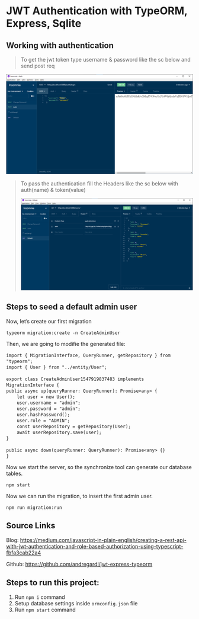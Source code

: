 # JWT Authentication with TypeORM, Express, Sqlite

## Working with authentication

> To get the jwt token type username & password like the sc below and send post req

![Getting Token via username & password](./src/public/get-token.png)

> To pass the authentication fill the Headers like the sc below with auth(name) & token(value)
>
> ![Getting Token via username & password](./src/public/logged-in.png)

## Steps to seed a default admin user

Now, let’s create our first migration

    typeorm migration:create -n CreateAdminUser

Then, we are going to modifie the generated file:

    import { MigrationInterface, QueryRunner, getRepository } from "typeorm";
    import { User } from "../entity/User";

    export class CreateAdminUser1547919837483 implements MigrationInterface {
    public async up(queryRunner: QueryRunner): Promise<any> {
        let user = new User();
        user.username = "admin";
        user.password = "admin";
        user.hashPassword();
        user.role = "ADMIN";
        const userRepository = getRepository(User);
        await userRepository.save(user);
    }

    public async down(queryRunner: QueryRunner): Promise<any> {}
    }

Now we start the server, so the synchronize tool can generate our database tables.

    npm start

Now we can run the migration, to insert the first admin user.

    npm run migration:run

## Source Links

Blog: https://medium.com/javascript-in-plain-english/creating-a-rest-api-with-jwt-authentication-and-role-based-authorization-using-typescript-fbfa3cab22a4

Github: https://github.com/andregardi/jwt-express-typeorm

## Steps to run this project:

1. Run `npm i` command
2. Setup database settings inside `ormconfig.json` file
3. Run `npm start` command
